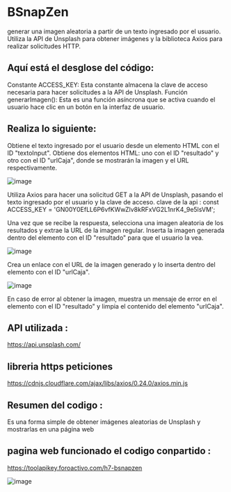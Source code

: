 # BSnapZen

generar una imagen aleatoria a partir de un texto ingresado por el usuario. Utiliza la API de Unsplash para obtener imágenes y la biblioteca Axios para realizar solicitudes HTTP.

## Aquí está el desglose del código:
Constante ACCESS_KEY: Esta constante almacena la clave de acceso necesaria para hacer solicitudes a la API de Unsplash.
Función generarImagen(): Esta es una función asíncrona que se activa cuando el usuario hace clic en un botón en la interfaz de usuario.

## Realiza lo siguiente:
Obtiene el texto ingresado por el usuario desde un elemento HTML con el ID "textoInput".
Obtiene dos elementos HTML: uno con el ID "resultado" y otro con el ID "urlCaja", donde se mostrarán la imagen y el URL respectivamente.

![image](https://github.com/AvastrOficial/BSnapZen/assets/91764815/c139b89a-cb65-4310-9a14-3cf9a3f7dd0d)

Utiliza Axios para hacer una solicitud GET a la API de Unsplash, pasando el texto ingresado por el usuario y la clave de acceso.
clave de la api : const ACCESS_KEY = 'GN00Y0EfLL6P6vfKWwZlv8kRFxVG2L1nrK4_9e5lsVM';

Una vez que se recibe la respuesta, selecciona una imagen aleatoria de los resultados y extrae la URL de la imagen regular.
Inserta la imagen generada dentro del elemento con el ID "resultado" para que el usuario la vea.

![image](https://github.com/AvastrOficial/BSnapZen/assets/91764815/4188ed84-951b-452c-82b9-3010f95b72d5)

Crea un enlace con el URL de la imagen generado y lo inserta dentro del elemento con el ID "urlCaja".

![image](https://github.com/AvastrOficial/BSnapZen/assets/91764815/db8b38ba-ad28-490b-a3c2-6721a69a0838)

En caso de error al obtener la imagen, muestra un mensaje de error en el elemento con el ID "resultado" y limpia el contenido del elemento "urlCaja".

## API utilizada : 
https://api.unsplash.com/
## libreria https peticiones 
https://cdnjs.cloudflare.com/ajax/libs/axios/0.24.0/axios.min.js

## Resumen del codigo : 
Es una forma simple de obtener imágenes aleatorias de Unsplash y mostrarlas en una página web

## pagina web funcionado el codigo conpartido : 
https://toolapikey.foroactivo.com/h7-bsnapzen	

![image](https://github.com/AvastrOficial/BSnapZen/assets/91764815/1c0279ea-9672-440c-817d-1141037b67b3)
